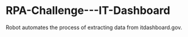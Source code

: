 # RPA-Challenge---IT-Dashboard
Robot automates the process of extracting data from itdashboard.gov.
